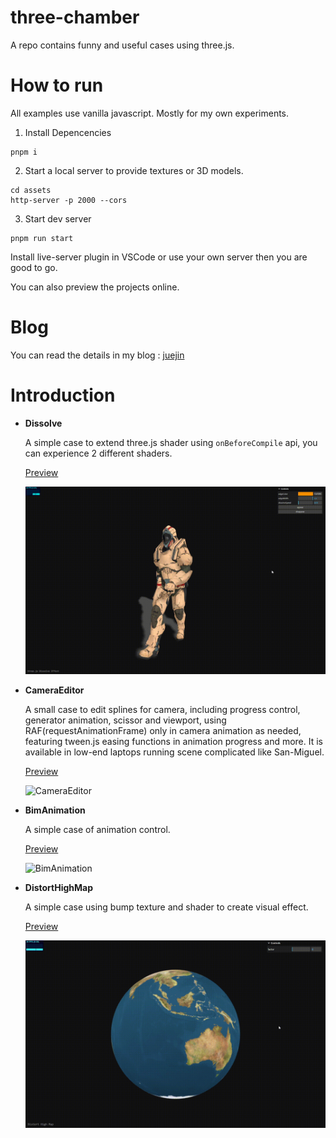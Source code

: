 # three-chamber

A repo contains funny and useful cases using three.js.

# How to run

All examples use vanilla javascript.
Mostly for my own experiments.

1. Install Depencencies

```shell
pnpm i
```

2. Start a local server to provide textures or 3D models.

```shell
cd assets
http-server -p 2000 --cors
```

3. Start dev server

```shell
pnpm run start
```

Install live-server plugin in VSCode or use your own server then you are good to go.

You can also preview the projects online.

# Blog

You can read the details in my blog : [juejin](https://juejin.cn/user/46634010687316/posts)

# Introduction

- **Dissolve**

  A simple case to extend three.js shader using `onBeforeCompile` api, you can experience 2 different shaders.

  [Preview](https://wwjll.github.io/three-chamber/examples/bundle/dissolveEffect.html)


  ![Dissolve](./assets/docs/DissolveEffect.gif)

- **CameraEditor**

  A small case to edit splines for camera, including progress control, generator animation, scissor and viewport, using RAF(requestAnimationFrame) only in camera animation as needed, featuring tween.js easing functions in animation progress and more.
  It is available in low-end laptops running scene complicated like San-Miguel.

  [Preview](https://wwjll.github.io/three-chamber/examples/bundle/cameraEditor.html)

  ![CameraEditor](./assets/docs/CameraEditor.gif)

- **BimAnimation**

  A simple case of animation control.

  [Preview](https://wwjll.github.io/three-chamber/examples/bundle/buildingAnimation.html)

  ![BimAnimation](./assets/docs/BimAnimation.gif)

- **DistortHighMap**

  A simple case using bump texture and shader to create visual effect.

  [Preview](https://wwjll.github.io/three-chamber/examples/bundle/distortHighMap.html)

  ![DistortHighMap](./assets/docs/DistortHighMap.gif)

